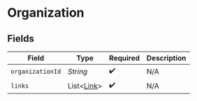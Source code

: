 # Organization


## Fields

| Field                                          | Type                                           | Required                                       | Description                                    |
| ---------------------------------------------- | ---------------------------------------------- | ---------------------------------------------- | ---------------------------------------------- |
| `organizationId`                               | *String*                                       | :heavy_check_mark:                             | N/A                                            |
| `links`                                        | List\<[Link](../../models/components/Link.md)> | :heavy_check_mark:                             | N/A                                            |